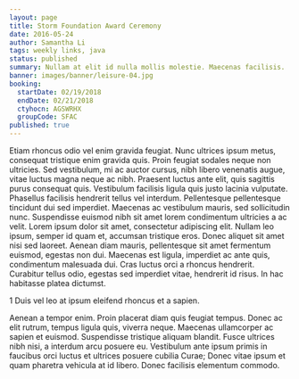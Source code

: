 ```yaml
---
layout: page
title: Storm Foundation Award Ceremony
date: 2016-05-24
author: Samantha Li
tags: weekly links, java
status: published
summary: Nullam at elit id nulla mollis molestie. Maecenas facilisis.
banner: images/banner/leisure-04.jpg
booking:
  startDate: 02/19/2018
  endDate: 02/21/2018
  ctyhocn: AGSWRHX
  groupCode: SFAC
published: true
---
```

Etiam rhoncus odio vel enim gravida feugiat. Nunc ultrices ipsum metus, consequat tristique enim gravida quis. Proin feugiat sodales neque non ultricies. Sed vestibulum, mi ac auctor cursus, nibh libero venenatis augue, vitae luctus magna neque ac nibh. Praesent luctus ante elit, quis sagittis purus consequat quis. Vestibulum facilisis ligula quis justo lacinia vulputate. Phasellus facilisis hendrerit tellus vel interdum. Pellentesque pellentesque tincidunt dui sed imperdiet. Maecenas ac vestibulum mauris, sed sollicitudin nunc.
Suspendisse euismod nibh sit amet lorem condimentum ultricies a ac velit. Lorem ipsum dolor sit amet, consectetur adipiscing elit. Nullam leo ipsum, semper id quam et, accumsan tristique eros. Donec aliquet sit amet nisi sed laoreet. Aenean diam mauris, pellentesque sit amet fermentum euismod, egestas non dui. Maecenas est ligula, imperdiet ac ante quis, condimentum malesuada dui. Cras luctus orci a rhoncus hendrerit. Curabitur tellus odio, egestas sed imperdiet vitae, hendrerit id risus. In hac habitasse platea dictumst.

1 Duis vel leo at ipsum eleifend rhoncus et a sapien.

Aenean a tempor enim. Proin placerat diam quis feugiat tempus. Donec ac elit rutrum, tempus ligula quis, viverra neque. Maecenas ullamcorper ac sapien et euismod. Suspendisse tristique aliquam blandit. Fusce ultrices nibh nisi, a interdum arcu posuere eu. Vestibulum ante ipsum primis in faucibus orci luctus et ultrices posuere cubilia Curae; Donec vitae ipsum et quam pharetra vehicula at id libero. Donec facilisis elementum commodo.
